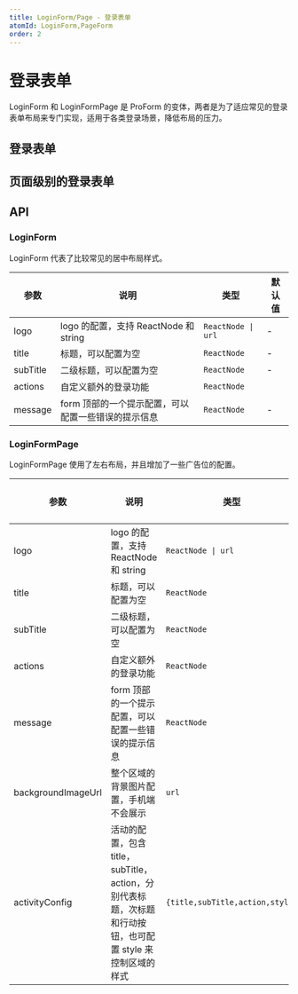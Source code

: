 ```yaml
---
title: LoginForm/Page - 登录表单
atomId: LoginForm,PageForm
order: 2
---
```


# 登录表单

LoginForm 和 LoginFormPage 是 ProForm 的变体，两者是为了适应常见的登录表单布局来专门实现，适用于各类登录场景，降低布局的压力。

## 登录表单

<code src="./demos/login-form"  background="var(--main-bg-color)" title="登录表单"></code>

## 页面级别的登录表单

<code src="./demos/login-form-page.tsx"  background="var(--main-bg-color)" iframe="887" title="页面级别的表单"></code>

## API

### LoginForm

LoginForm 代表了比较常见的居中布局样式。

| 参数     | 说明                                                | 类型               | 默认值 |
| -------- | --------------------------------------------------- | ------------------ | ------ |
| logo     | logo 的配置，支持 ReactNode 和 string               | `ReactNode \| url` | -      |
| title    | 标题，可以配置为空                                  | `ReactNode`        | -      |
| subTitle | 二级标题，可以配置为空                              | `ReactNode`        | -      |
| actions  | 自定义额外的登录功能                                | `ReactNode`        |
| message  | form 顶部的一个提示配置，可以配置一些错误的提示信息 | `ReactNode`        | -      |

### LoginFormPage

LoginFormPage 使用了左右布局，并且增加了一些广告位的配置。

| 参数 | 说明 | 类型 | 默认值 |
| --- | --- | --- | --- |
| logo | logo 的配置，支持 ReactNode 和 string | `ReactNode \| url` | - |
| title | 标题，可以配置为空 | `ReactNode` | - |
| subTitle | 二级标题，可以配置为空 | `ReactNode` | - |
| actions | 自定义额外的登录功能 | `ReactNode` |
| message | form 顶部的一个提示配置，可以配置一些错误的提示信息 | `ReactNode` | - |
| backgroundImageUrl | 整个区域的背景图片配置，手机端不会展示 | `url` | - |
| activityConfig | 活动的配置，包含 title，subTitle，action，分别代表标题，次标题和行动按钮，也可配置 style 来控制区域的样式 | `{title,subTitle,action,style}` | - |
